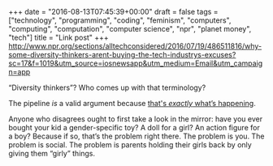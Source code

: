 +++
date = "2016-08-13T07:45:39+00:00"
draft = false
tags = ["technology", "programming", "coding", "feminism", "computers", "computing", "computation", "computer science", "npr", "planet money", "tech"]
title = "Link post"
+++
http://www.npr.org/sections/alltechconsidered/2016/07/19/486511816/why-some-diversity-thinkers-arent-buying-the-tech-industrys-excuses?sc=17&f=1019&utm_source=iosnewsapp&utm_medium=Email&utm_campaign=app



“Diversity thinkers”? Who comes up with that terminology?

The pipeline _is_ a valid argument because [that's _exactly_ what’s happening](http://www.npr.org/sections/money/2014/10/21/357629765/when-women-stopped-coding).

Anyone who disagrees ought to first take a look in the mirror: have you ever bought your kid a gender-specific toy? A doll for a girl? An action figure for a boy? Because if so, that’s the problem right there. The problem is you. The problem is social. The problem is parents holding their girls back by only giving them “girly” things.
